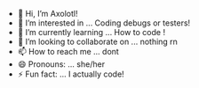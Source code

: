 - 👋 Hi, I’m Axolotl!
- 👀 I’m interested in ... Coding debugs or testers!
- 🌱 I’m currently learning ... How to code !
- 💞️ I’m looking to collaborate on ... nothing rn
- 📫 How to reach me ... dont
- 😄 Pronouns: ... she/her
- ⚡ Fun fact: ... I actually code!

<!---
Axolotls1232/Axolotls1232 is a ✨ special ✨ repository because its `README.md` (this file) appears on your GitHub profile.
You can click the Preview link to take a look at your changes.
--->
